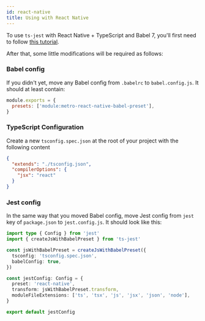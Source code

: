 ```yaml
---
id: react-native
title: Using with React Native
---
```


To use `ts-jest` with React Native + TypeScript and Babel 7, you'll first need to follow [this tutorial](https://reactnative.dev/blog/2018/05/07/using-typescript-with-react-native).

After that, some little modifications will be required as follows:

### Babel config

If you didn't yet, move any Babel config from `.babelrc` to `babel.config.js`. It should at least contain:

```js title="babel.config.js"
module.exports = {
  presets: ['module:metro-react-native-babel-preset'],
}
```

### TypeScript Configuration

Create a new `tsconfig.spec.json` at the root of your project with the following content

```json title="tsconfig.spec.json"
{
  "extends": "./tsconfig.json",
  "compilerOptions": {
    "jsx": "react"
  }
}
```

### Jest config

In the same way that you moved Babel config, move Jest config from `jest` key of `package.json` to `jest.config.js`. It should look like this:

```ts title="jest.config.ts"
import type { Config } from 'jest'
import { createJsWithBabelPreset } from 'ts-jest'

const jsWithBabelPreset = createJsWithBabelPreset({
  tsconfig: 'tsconfig.spec.json',
  babelConfig: true,
})

const jestConfig: Config = {
  preset: 'react-native',
  transform: jsWithBabelPreset.transform,
  moduleFileExtensions: ['ts', 'tsx', 'js', 'jsx', 'json', 'node'],
}

export default jestConfig
```
